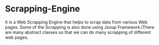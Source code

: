 # Scrapping-Engine
It is a Web Scrapping Engine that helps to scrap data from various Web pages. Some of the Scrapping is also done using Jsoup Framework.IThere are many abstract classes so that we can do many scrapping of different web pages. 

